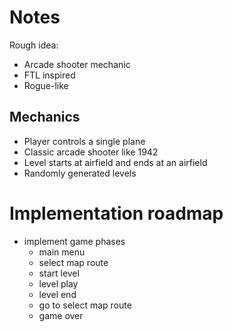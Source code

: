 # Notes

Rough idea: 

* Arcade shooter mechanic
* FTL inspired
* Rogue-like

## Mechanics

* Player controls a single plane
* Classic arcade shooter like 1942
* Level starts at airfield and ends at an airfield
* Randomly generated levels

# Implementation roadmap

* implement game phases
  * main menu
  * select map route
  * start level
  * level play
  * level end
  * go to select map route
  * game over
